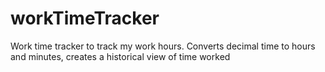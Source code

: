 # workTimeTracker
Work time tracker to track my work hours. Converts decimal time to hours and minutes, creates a historical view of time worked

